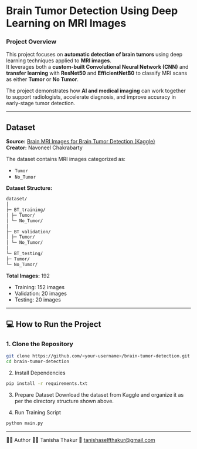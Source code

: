 # Brain Tumor Detection Using Deep Learning on MRI Images

### Project Overview
This project focuses on **automatic detection of brain tumors** using deep learning techniques applied to **MRI images**.  
It leverages both a **custom-built Convolutional Neural Network (CNN)** and **transfer learning** with **ResNet50** and **EfficientNetB0** to classify MRI scans as either **Tumor** or **No Tumor**.

The project demonstrates how **AI and medical imaging** can work together to support radiologists, accelerate diagnosis, and improve accuracy in early-stage tumor detection.

---

## Dataset

**Source:** [Brain MRI Images for Brain Tumor Detection (Kaggle)](https://www.kaggle.com/datasets/navoneel/brain-mri-images-for-brain-tumor-detection)  
**Creator:** Navoneel Chakrabarty  

The dataset contains MRI images categorized as:
- `Tumor`
- `No_Tumor`

**Dataset Structure:**
```bash
dataset/
│
├─ BT_training/
│ ├─ Tumor/
│ └─ No_Tumor/
│
├─ BT_validation/
│ ├─ Tumor/
│ └─ No_Tumor/
│
└─ BT_testing/
├─ Tumor/
└─ No_Tumor/
```
**Total Images:** 192  
- Training: 152 images  
- Validation: 20 images  
- Testing: 20 images  

---

## 💻 How to Run the Project

### 1. Clone the Repository
```bash
git clone https://github.com/<your-username>/brain-tumor-detection.git
cd brain-tumor-detection
```
2. Install Dependencies
```bash
pip install -r requirements.txt
```
3. Prepare Dataset
Download the dataset from Kaggle and organize it as per the directory structure shown above.

4. Run Training Script
```bash
python main.py
```

---

🧑‍💻 Author
👩‍🎓 Tanisha Thakur
📧 tanishaselfthakur@gmail.com


